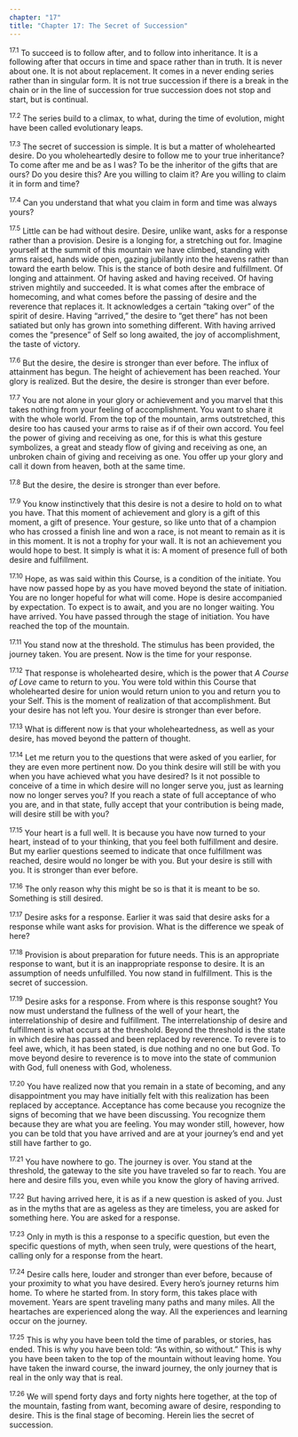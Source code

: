 ```yaml
---
chapter: "17"
title: "Chapter 17: The Secret of Succession"
---
```


<sup>17.1</sup> To succeed is to follow after, and to follow into
inheritance. It is a following after that occurs in time and space
rather than in truth.  It is never about one. It is not about
replacement. It comes in a never ending series rather than in singular
form. It is not true succession if there is a break in the chain or in
the line of succession for true succession does not stop and start, but
is continual. 

<sup>17.2</sup> The series build to a climax, to what, during the time
of evolution, might have been called evolutionary leaps. 

<sup>17.3</sup> The secret of succession is simple.  It is but a matter
of wholehearted desire. Do you wholeheartedly desire to follow me to
your true inheritance? To come after me and be as I was?  To be the
inheritor of the gifts that are ours? Do you desire this? Are you
willing to claim it? Are you willing to claim it in form and time?

<sup>17.4</sup> Can you understand that what you claim in form and time
was always yours? 

<sup>17.5</sup> Little can be had without desire. Desire, unlike want,
asks for a response rather than a provision. Desire is a longing for, a
stretching out for. Imagine yourself at the summit of this mountain we
have climbed, standing with arms raised, hands wide open, gazing
jubilantly into the heavens rather than toward the earth below. This is
the stance of both desire and fulfillment. Of longing and attainment. Of
having asked and having received. Of having striven mightily and
succeeded. It is what comes after the embrace of homecoming, and what
comes before the passing of desire and the reverence that replaces it.
It acknowledges a certain “taking over” of the spirit of desire. Having
“arrived,” the desire to “get there” has not been satiated but only has
grown into something different. With having arrived comes the “presence”
of Self so long awaited, the joy of accomplishment, the taste of
victory. 

<sup>17.6</sup> But the desire, the desire is stronger than ever before.
The influx of attainment has begun. The height of achievement has been
reached. Your glory is realized. But the desire, the desire is stronger
than ever before. 

<sup>17.7</sup> You are not alone in your glory or achievement and you
marvel that this takes nothing from your feeling of accomplishment.  You
want to share it with the whole world. From the top of the mountain,
arms outstretched, this desire too has caused your arms to raise as if
of their own accord. You feel the power of giving and receiving as one,
for this is what this gesture symbolizes, a great and steady flow of
giving and receiving as one, an unbroken chain of giving and receiving
as one.  You offer up your glory and call it down from heaven, both at
the same time. 

<sup>17.8</sup> But the desire, the desire is stronger than ever before. 

<sup>17.9</sup> You know instinctively that this desire is not a desire
to hold on to what you have. That this moment of achievement and glory
is a gift of this moment, a gift of presence. Your gesture, so like unto
that of a champion who has crossed a finish line and won a race, is not
meant to remain as it is in this moment. It is not a trophy for your
wall. It is not an achievement you would hope to best. It simply is what
it is: A moment of presence full of both desire and fulfillment. 

<sup>17.10</sup> Hope, as was said within this Course, is a condition of
the initiate. You have now passed hope by as you have moved beyond the
state of initiation. You are no longer hopeful for what will come. Hope
is desire accompanied by expectation. To expect is to await, and you are
no longer waiting. You have arrived. You have passed through the stage
of initiation. You have reached the top of the mountain. 

<sup>17.11</sup> You stand now at the threshold.  The stimulus has been
provided, the journey taken. You are present. Now is the time for your
response. 

<sup>17.12</sup> That response is wholehearted desire, which is the
power that *A Course of Love* came to return to you.  You were told
within this Course that wholehearted desire for union would return union
to you and return you to your Self. This is the moment of realization of
that accomplishment. But your desire has not left you. Your desire is
stronger than ever before. 

<sup>17.13</sup> What is different now is that your wholeheartedness, as
well as your desire, has moved beyond the pattern of thought. 

<sup>17.14</sup> Let me return you to the questions that were asked of
you earlier, for they are even more pertinent now. Do you think desire
will still be with you when you have achieved what you have desired? Is
it not possible to conceive of a time in which desire will no longer
serve you, just as learning now no longer serves you? If you reach a
state of full acceptance of who you are, and in that state, fully accept
that your contribution is being made, will desire still be with you? 

<sup>17.15</sup> Your heart is a full well. It is because you have now
turned to your heart, instead of to your thinking, that you feel both
fulfillment and desire. But my earlier questions seemed to indicate that
once fulfillment was reached, desire would no longer be with you. But
your desire is still with you. It is stronger than ever before. 

<sup>17.16</sup> The only reason why this might be so is that it is
meant to be so.  Something is still desired. 

<sup>17.17</sup> Desire asks for a response.  Earlier it was said that
desire asks for a response while want asks for provision. What is the
difference we speak of here? 

<sup>17.18</sup> Provision is about preparation for future needs. This
is an appropriate response to want, but it is an inappropriate response
to desire. It is an assumption of needs unfulfilled. You now stand in
fulfillment. This is the secret of succession. 

<sup>17.19</sup> Desire asks for a response. From where is this response
sought?  You now must understand the fullness of the well of your heart,
the interrelationship of desire and fulfillment. The interrelationship
of desire and fulfillment is what occurs at the threshold. Beyond the
threshold is the state in which desire has passed and been replaced by
reverence. To revere is to feel awe, which, it has been stated, is due
nothing and no one but God. To move beyond desire to reverence is to
move into the state of communion with God, full oneness with God,
wholeness. 

<sup>17.20</sup> You have realized now that you remain in a state of
becoming, and any disappointment you may have initially felt with this
realization has been replaced by acceptance.  Acceptance has come
because you recognize the signs of becoming that we have been
discussing. You recognize them because they are what you are feeling.
You may wonder still, however, how you can be told that you have arrived
and are at your journey’s end and yet still have farther to go. 

<sup>17.21</sup> You have nowhere to go. The journey is over. You stand
at the threshold, the gateway to the site you have traveled so far to
reach.  You are here and desire fills you, even while you know the glory
of having arrived. 

<sup>17.22</sup> But having arrived here, it is as if a new question is
asked of you. Just as in the myths that are as ageless as they are
timeless, you are asked for something here. You are asked for a
response. 

<sup>17.23</sup> Only in myth is this a response to a specific question,
but even the specific questions of myth, when seen truly, were questions
of the heart, calling only for a response from the heart. 

<sup>17.24</sup> Desire calls here, louder and stronger than ever
before, because of your proximity to what you have desired. Every hero’s
journey returns him home. To where he started from. In story form, this
takes place with movement. Years are spent traveling many paths and many
miles. All the heartaches are experienced along the way. All the
experiences and learning occur on the journey. 

<sup>17.25</sup> This is why you have been told the time of parables, or
stories, has ended. This is why you have been told: “As within, so
without.” This is why you have been taken to the top of the mountain
without leaving home. You have taken the inward course, the inward
journey, the only journey that is real in the only way that is real. 

<sup>17.26</sup> We will spend forty days and forty nights here
together, at the top of the mountain, fasting from want, becoming aware
of desire, responding to desire. This is the final stage of becoming.
Herein lies the secret of succession.


